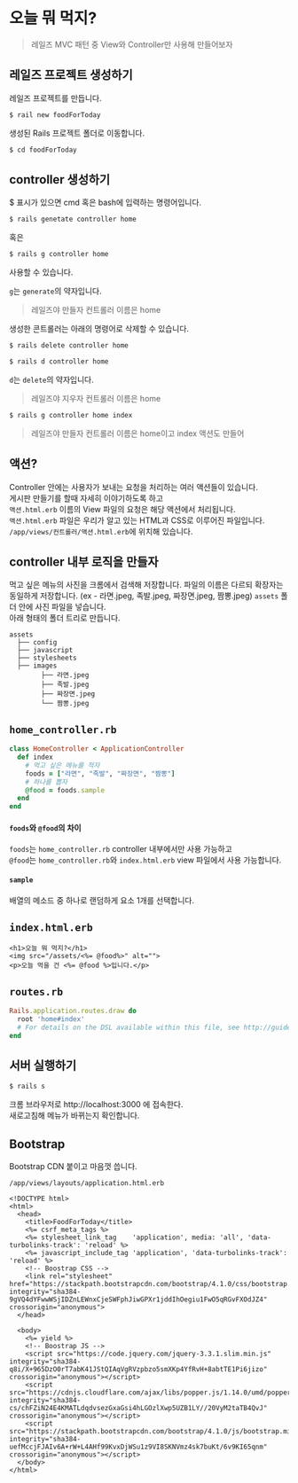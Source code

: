 # 오늘 뭐 먹지?

>  레일즈 MVC 패턴 중 View와 Controller만 사용해 만들어보자

## 레일즈 프로젝트 생성하기
레일즈 프로젝트를 만듭니다.
```bash
$ rail new foodForToday
```
생성된 Rails 프로젝트 폴더로 이동합니다.
```bash
$ cd foodForToday
```

## controller 생성하기
$ 표시가 있으면 cmd 혹은 bash에 입력하는 명령어입니다. 
```bash
$ rails genetate controller home
```
혹은
```bash
$ rails g controller home
```
사용할 수 있습니다.

`g`는 `generate`의 약자입니다.

> 레일즈야 만들자 컨트롤러 이름은 home  


생성한 콘트롤러는 아래의 명령어로 삭제할 수 있습니다.

```bash
$ rails delete controller home
```

```bash
$ rails d controller home
```
`d`는 `delete`의 약자입니다.

> 레일즈야 지우자 컨트롤러 이름은 home


```bash
$ rails g controller home index
```
> 레일즈야 만들자 컨트롤러 이름은 home이고 index 액션도 만들어

## 액션?

Controller 안에는 사용자가 보내는 요청을 처리하는 여러 액션들이 있습니다.  
게시판 만들기를 할때 자세히 이야기하도록 하고  
`액션.html.erb` 이름의 View 파일의 요청은 해당 액션에서 처리됩니다.    
`액션.html.erb` 파일은 우리가 알고 있는 HTML과 CSS로 이루어진 파일입니다.  
`/app/views/컨트롤러/액션.html.erb`에 위치해 있습니다.

## controller 내부 로직을 만들자

먹고 싶은 메뉴의 사진을 크롬에서 검색해 저장합니다.
파일의 이름은 다르되 확장자는 동일하게 저장합니다.
(ex - 라면.jpeg, 족발.jpeg, 짜장면.jpeg, 짬뽕.jpeg)
`assets` 폴더 안에 사진 파일을 넣습니다.  
아래 형태의 폴더 트리로 만듭니다.
```
assets
  ├── config
  ├── javascript
  ├── stylesheets
  ├── images
        ├── 라면.jpeg
        ├── 족발.jpeg
        ├── 짜장면.jpeg
        └── 짬뽕.jpeg
```

## `home_controller.rb`
```ruby
class HomeController < ApplicationController
  def index
    # 먹고 싶은 메뉴를 적자
    foods = ["라면", "족발", "짜장면", "짬뽕"]
    # 하나를 뽑자
    @food = foods.sample
  end
end
```
#### `foods`와 `@food`의 차이
`foods`는 `home_controller.rb` controller 내부에서만 사용 가능하고  
`@food`는 `home_controller.rb`와 `index.html.erb` view 파일에서 사용 가능합니다.

#### `sample`
배열의 메소드 중 하나로 랜덤하게 요소 1개를 선택합니다.

## `index.html.erb`
```erb
<h1>오늘 뭐 먹지?</h1>
<img src="/assets/<%= @food%>" alt="">
<p>오늘 먹을 건 <%= @food %>입니다.</p>
```

## `routes.rb`
```ruby
Rails.application.routes.draw do
  root 'home#index'
  # For details on the DSL available within this file, see http://guides.rubyonrails.org/routing.html
end
```

## 서버 실행하기
```bash
$ rails s
```

크롬 브라우저로 http://localhost:3000 에 접속한다.  
새로고침해 메뉴가 바뀌는지 확인합니다.

## Bootstrap

Bootstrap CDN 붙이고 마음껏 씁니다.
 
`/app/views/layouts/application.html.erb`
```erb
<!DOCTYPE html>
<html>
  <head>
    <title>FoodForToday</title>
    <%= csrf_meta_tags %>
    <%= stylesheet_link_tag    'application', media: 'all', 'data-turbolinks-track': 'reload' %>
    <%= javascript_include_tag 'application', 'data-turbolinks-track': 'reload' %>
    <!-- Boostrap CSS -->
    <link rel="stylesheet" href="https://stackpath.bootstrapcdn.com/bootstrap/4.1.0/css/bootstrap.min.css" integrity="sha384-9gVQ4dYFwwWSjIDZnLEWnxCjeSWFphJiwGPXr1jddIhOegiu1FwO5qRGvFXOdJZ4" crossorigin="anonymous">
  </head>

  <body>
    <%= yield %>
    <!-- Boostrap JS -->
    <script src="https://code.jquery.com/jquery-3.3.1.slim.min.js" integrity="sha384-q8i/X+965DzO0rT7abK41JStQIAqVgRVzpbzo5smXKp4YfRvH+8abtTE1Pi6jizo" crossorigin="anonymous"></script>
    <script src="https://cdnjs.cloudflare.com/ajax/libs/popper.js/1.14.0/umd/popper.min.js" integrity="sha384-cs/chFZiN24E4KMATLdqdvsezGxaGsi4hLGOzlXwp5UZB1LY//20VyM2taTB4QvJ" crossorigin="anonymous"></script>
    <script src="https://stackpath.bootstrapcdn.com/bootstrap/4.1.0/js/bootstrap.min.js" integrity="sha384-uefMccjFJAIv6A+rW+L4AHf99KvxDjWSu1z9VI8SKNVmz4sk7buKt/6v9KI65qnm" crossorigin="anonymous"></script>
  </body>
</html>

```